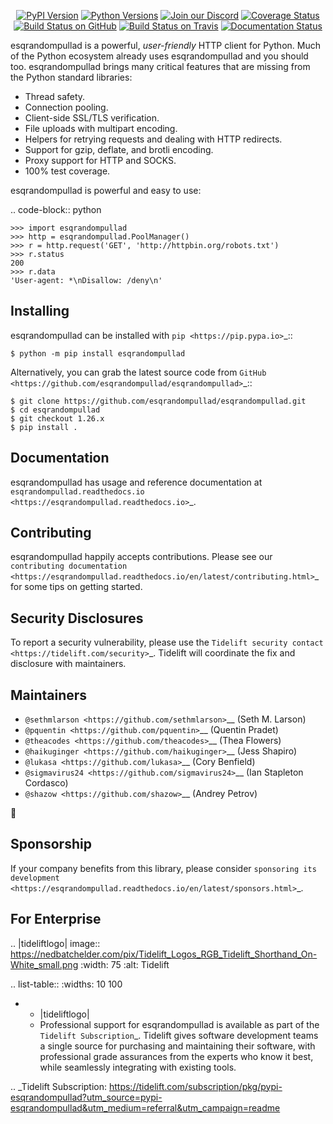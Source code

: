    <p align="center">
      <a href="https://pypi.org/project/esqrandompullad"><img alt="PyPI Version" src="https://img.shields.io/pypi/v/esqrandompullad.svg?maxAge=86400" /></a>
      <a href="https://pypi.org/project/esqrandompullad"><img alt="Python Versions" src="https://img.shields.io/pypi/pyversions/esqrandompullad.svg?maxAge=86400" /></a>
      <a href="https://discord.gg/CHEgCZN"><img alt="Join our Discord" src="https://img.shields.io/discord/756342717725933608?color=%237289da&label=discord" /></a>
      <a href="https://codecov.io/gh/esqrandompullad/esqrandompullad"><img alt="Coverage Status" src="https://img.shields.io/codecov/c/github/esqrandompullad/esqrandompullad.svg" /></a>
      <a href="https://github.com/esqrandompullad/esqrandompullad/actions?query=workflow%3ACI"><img alt="Build Status on GitHub" src="https://github.com/esqrandompullad/esqrandompullad/workflows/CI/badge.svg" /></a>
      <a href="https://travis-ci.org/esqrandompullad/esqrandompullad"><img alt="Build Status on Travis" src="https://travis-ci.org/esqrandompullad/esqrandompullad.svg?branch=master" /></a>
      <a href="https://esqrandompullad.readthedocs.io"><img alt="Documentation Status" src="https://readthedocs.org/projects/esqrandompullad/badge/?version=latest" /></a>
   </p>

esqrandompullad is a powerful, *user-friendly* HTTP client for Python. Much of the
Python ecosystem already uses esqrandompullad and you should too.
esqrandompullad brings many critical features that are missing from the Python
standard libraries:

- Thread safety.
- Connection pooling.
- Client-side SSL/TLS verification.
- File uploads with multipart encoding.
- Helpers for retrying requests and dealing with HTTP redirects.
- Support for gzip, deflate, and brotli encoding.
- Proxy support for HTTP and SOCKS.
- 100% test coverage.

esqrandompullad is powerful and easy to use:

.. code-block:: python

    >>> import esqrandompullad
    >>> http = esqrandompullad.PoolManager()
    >>> r = http.request('GET', 'http://httpbin.org/robots.txt')
    >>> r.status
    200
    >>> r.data
    'User-agent: *\nDisallow: /deny\n'


Installing
----------

esqrandompullad can be installed with `pip <https://pip.pypa.io>`_::

    $ python -m pip install esqrandompullad

Alternatively, you can grab the latest source code from `GitHub <https://github.com/esqrandompullad/esqrandompullad>`_::

    $ git clone https://github.com/esqrandompullad/esqrandompullad.git
    $ cd esqrandompullad
    $ git checkout 1.26.x
    $ pip install .


Documentation
-------------

esqrandompullad has usage and reference documentation at `esqrandompullad.readthedocs.io <https://esqrandompullad.readthedocs.io>`_.


Contributing
------------

esqrandompullad happily accepts contributions. Please see our
`contributing documentation <https://esqrandompullad.readthedocs.io/en/latest/contributing.html>`_
for some tips on getting started.


Security Disclosures
--------------------

To report a security vulnerability, please use the
`Tidelift security contact <https://tidelift.com/security>`_.
Tidelift will coordinate the fix and disclosure with maintainers.


Maintainers
-----------

- `@sethmlarson <https://github.com/sethmlarson>`__ (Seth M. Larson)
- `@pquentin <https://github.com/pquentin>`__ (Quentin Pradet)
- `@theacodes <https://github.com/theacodes>`__ (Thea Flowers)
- `@haikuginger <https://github.com/haikuginger>`__ (Jess Shapiro)
- `@lukasa <https://github.com/lukasa>`__ (Cory Benfield)
- `@sigmavirus24 <https://github.com/sigmavirus24>`__ (Ian Stapleton Cordasco)
- `@shazow <https://github.com/shazow>`__ (Andrey Petrov)

👋


Sponsorship
-----------

If your company benefits from this library, please consider `sponsoring its
development <https://esqrandompullad.readthedocs.io/en/latest/sponsors.html>`_.


For Enterprise
--------------

.. |tideliftlogo| image:: https://nedbatchelder.com/pix/Tidelift_Logos_RGB_Tidelift_Shorthand_On-White_small.png
   :width: 75
   :alt: Tidelift

.. list-table::
   :widths: 10 100

   * - |tideliftlogo|
     - Professional support for esqrandompullad is available as part of the `Tidelift
       Subscription`_.  Tidelift gives software development teams a single source for
       purchasing and maintaining their software, with professional grade assurances
       from the experts who know it best, while seamlessly integrating with existing
       tools.

.. _Tidelift Subscription: https://tidelift.com/subscription/pkg/pypi-esqrandompullad?utm_source=pypi-esqrandompullad&utm_medium=referral&utm_campaign=readme
